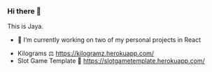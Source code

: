 ### Hi there 👋 
This is Jaya. 

- 🔭 I’m currently working on two of my personal projects in React
* Kilograms :balance_scale: https://kilogramz.herokuapp.com/
* Slot Game Template :slot_machine: https://slotgametemplate.herokuapp.com/

<!--
**jayagajjar/jayagajjar** is a ✨ _special_ ✨ repository because its `README.md` (this file) appears on your GitHub profile.

Here are some ideas to get you started:

- 🔭 I’m currently working on ...
- 🌱 I’m currently learning ...
- 👯 I’m looking to collaborate on ...
- 🤔 I’m looking for help with ...
- 💬 Ask me about ...
- 📫 How to reach me: ...
- 😄 Pronouns: ...
- ⚡ Fun fact: ...
-->
